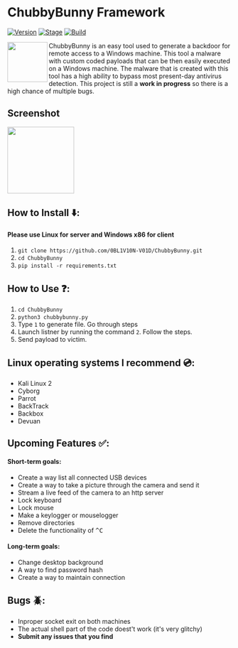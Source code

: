 # ChubbyBunny Framework

[![Version](https://img.shields.io/badge/ChubbyBunny-1.0.0-brightgreen.svg)]()
[![Stage](https://img.shields.io/badge/Release-Stable-brightgreen.svg)]()
[![Build](https://img.shields.io/badge/Supported_OS-Linux-orange.svg)]()

<img align="left" width="90" height="90"  src="https://image.flaticon.com/icons/svg/347/347479.svg">

ChubbyBunny is an easy tool used to generate a backdoor for remote access to a Windows machine. This tool a malware with custom coded payloads that can be then easily executed on a Windows machine. The malware that is created with this tool has a high ability to bypass most present-day antivirus detection. This project is still a __work in progress__ so there is a high chance of multiple bugs.

## Screenshot
<img src="https://i.postimg.cc/bJ3vtSTd/Screenshot-from-2019-01-16-19-36-22.png" width="150" heigt="150">

## How to Install :arrow_down::
#### Please use Linux for server and Windows x86 for client
1. ```git clone https://github.com/0BL1V10N-V01D/ChubbyBunny.git```
2. ```cd ChubbyBunny```
3. ```pip install -r requirements.txt```

## How to Use :question::
1. ```cd ChubbyBunny```
3. ```python3 chubbybunny.py```
2. Type ```1``` to generate file. Go through steps
3. Launch listner by running the command ```2```. Follow the steps.
4. Send payload to victim.

## Linux operating systems I recommend :cd::
- Kali Linux 2
- Cyborg
- Parrot
- BackTrack
- Backbox
- Devuan

## Upcoming Features :white_check_mark::
#### Short-term goals:
* Create a way list all connected USB devices
* Create a way to take a picture through the camera and send it
* Stream a live feed of the camera to an http server
* Lock keyboard
* Lock mouse
* Make a keylogger or mouselogger
* Remove directories
* Delete the functionality of <kbd>^C
#### Long-term goals:
* Change desktop background
* A way to find password hash
* Create a way to maintain connection

## Bugs :beetle::
* Inproper socket exit on both machines
* The actual shell part of the code doest't work (it's very glitchy)
* __Submit any issues that you find__
